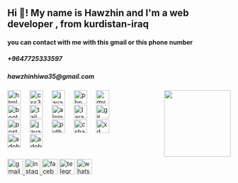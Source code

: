 <h2 align="left">Hi 👋! My name is Hawzhin and I'm a web developer , from kurdistan-iraq </h2>
<h4>you can contact with me with this gmail or this phone number </h4>
<h5>+9647725333597</h5>
<h5>hawzhinhiwa35@gmail.com</h5>

###

<img align="right" height="150" src="https://i.giphy.com/media/v1.Y2lkPTc5MGI3NjExdHlheXo3aTYwb3duNDhvdzBqYmM1MnJpNjcycXFjdWNtdXNmbmx1NyZlcD12MV9pbnRlcm5hbF9naWZfYnlfaWQmY3Q9Zw/qgQUggAC3Pfv687qPC/giphy.gif"  />

###

<div align="left">
  <img src="https://skillicons.dev/icons?i=html" height="30" alt="html5 logo"  />
     <img width="12" />
   <img src="https://skillicons.dev/icons?i=css" height="30" alt="css3 logo"  />
  <img width="12" />
    <img src="https://skillicons.dev/icons?i=js" height="30" alt="javascript logo"  />
  <img width="12" />
    <img src="https://skillicons.dev/icons?i=php" height="30" alt="php logo"  />
  <img width="12" />
  <img src="https://skillicons.dev/icons?i=mysql" height="30" alt="mysql logo"  />
  <img width="12" />
<br>
  <img src="https://skillicons.dev/icons?i=bootstrap" height="30" alt="bootstrap logo"  />
  <img width="12" />
    <img src="https://skillicons.dev/icons?i=tailwind" height="30" alt="tailwindcss logo"  />
  <img width="12" />
    <img src="https://skillicons.dev/icons?i=alpinejs" height="30" alt="alpinelinux logo"  />
  <img width="12" />
    <img src="https://skillicons.dev/icons?i=laravel" height="30" alt="laravel logo"  />
  <img width="12" />
    <img src="https://skillicons.dev/icons?i=git" height="30" alt="git logo"  />
  <img width="12" />
<br>
  <img src="https://skillicons.dev/icons?i=postman" height="30" alt="postman logo"  />
  <img width="12" />
  <img src="https://skillicons.dev/icons?i=java" height="30" alt="java logo"  />
  <img width="12" />
    <img src="https://skillicons.dev/icons?i=py" height="30" alt="python logo"  />
  <img width="12" />
    <img src="https://skillicons.dev/icons?i=cs" height="30" alt="csharp logo"  />
  <img width="12" />
    <img src="https://skillicons.dev/icons?i=xd" height="30" alt="xd logo"  />
  <img width="12" />
<br>
  <img src="https://skillicons.dev/icons?i=ps" height="30" alt="adobephotoshop logo"  />
  <img width="12" />
  <img src="https://skillicons.dev/icons?i=pr" height="30" alt="adobepremierepro logo"  />

</div>

###

<div align="left">
   <a href="hawzhinhiwa35@gmail.com" >
  <img src="https://img.shields.io/static/v1?message=Gmail&logo=gmail&label=&color=D14836&logoColor=white&labelColor=&style=for-the-badge" height="35" alt="gmail logo"  />
      </a>
  <a href="https://www.instagram.com/h4wzhin_hiw4/" target="blank">  <img src="https://img.shields.io/static/v1?message=Instagram&logo=instagram&label=&color=E4405F&logoColor=white&labelColor=&style=for-the-badge" height="35" alt="instagram logo"  />
</a>
   
  <img src="https://img.shields.io/static/v1?message=Facebook&logo=facebook&label=&color=1877F2&logoColor=white&labelColor=&style=for-the-badge" height="35" alt="facebook logo"  />
         </a>
  <img src="https://img.shields.io/static/v1?message=Telegram&logo=telegram&label=&color=2CA5E0&logoColor=white&labelColor=&style=for-the-badge" height="35" alt="telegram logo"  />
  <img src="https://img.shields.io/static/v1?message=Whatsapp&logo=whatsapp&label=&color=25D366&logoColor=white&labelColor=&style=for-the-badge" height="35" alt="whatsapp logo"  />
</div>

###
